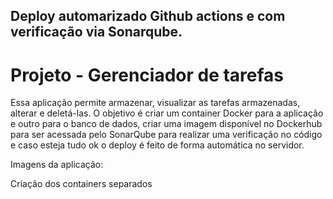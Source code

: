 ## Deploy automarizado Github actions e com verificação via Sonarqube.

# Projeto - Gerenciador de tarefas

Essa aplicação permite armazenar, visualizar as tarefas armazenadas, alterar e deletá-las.
O objetivo é criar um container Docker para a aplicação e outro para o banco de dados, criar uma imagem disponível no Dockerhub
para ser acessada pelo SonarQube para realizar uma verificação no código e caso esteja tudo ok o deploy é feito de forma automática
no servidor.

Imagens da aplicação:

Criação dos containers separados




